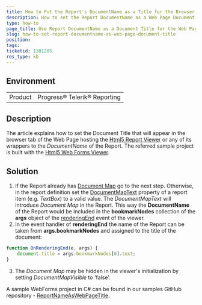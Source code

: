 ```yaml
---
title: How to Put the Report's DocumentName as a Title for the Browser Tab
description: How to set the Report DocumentName as a Web Page Document Title
type: how-to
page_title: Use Report DocumentName as a Document Title for the Web Page
slug: how-to-set-report-documentname-as-web-page-document-title
position: 
tags: 
ticketid: 1381205
res_type: kb
---
```


## Environment
<table>
	<tbody>
		<tr>
			<td>Product</td>
			<td>Progress® Telerik® Reporting</td>
		</tr>
	</tbody>
</table>


## Description
The article explains how to set the Document Title that will appear in the browser tab of the Web Page hosting the [Html5 Report Viewer](../html5-report-viewer) or any of its wrappers to the _DocumentName_ of the Report. The referred sample project is built with the [Html5 Web Forms Viewer](../webforms-report-viewer-controls-overview).

## Solution
1. If the Report already has [Document Map](../designing-reports-document-map) go to the next step.
Otherwise, in the report definition set the [DocumentMapText](../p-telerik-reporting-reportitembase-documentmaptext) property of a report item (e.g. _TextBox_) to a valid value. The _DocumentMapText_ will introduce _Document Map_ in the Report. This way the __DocumentName__ of the Report would be included in the __bookmarkNodes__ collection of the __args__ object of the [renderingEnd](../html5-report-viewer-reportviewer-events-renderingend) event of the viewer. 
2. In the event handler of __renderingEnd__ the name of the Report can be taken from __args.bookmarkNodes__ and assigned to the title of the document:
```JavaScript
function OnRenderingEnd(e, args) {
    document.title = args.bookmarkNodes[0].text;
}
```
3. The _Document Map_ may be hidden in the viewer's initialization by setting _DocumentMapVisible_ to 'false'.

A sample WebForms project in C# can be found in our samples GitHub repository - [ReportNameAsWebPageTitle](https://github.com/telerik/reporting-samples/tree/master/ReportNameAsWebPageTitle).
